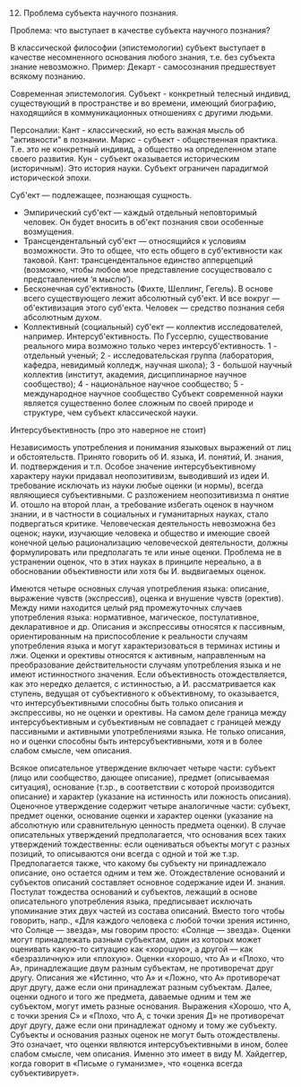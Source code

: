 12. Проблема субъекта научного познания.

Проблема: что выступает в качестве субъекта научного познания?

В классической философии (эпистемологии) субъект выступает в качестве несомненного основания любого знания, т.е. без субъекта 
знание невозможно. Пример: Декарт - самосознания предшествует всякому познанию.

Современная эпистемология. Субъект - конкретный телесный индивид, существующий в пространстве и во времени, имеющий биографию, 
находящийся в коммуникационных отношениях с другими людьми.

Персоналии:
Кант - классический, но есть важная мысль об "активности" в познании.
Маркс - субъект - общественная практика. Т.е. это не конкретный индивид, а общество на определенном этапе своего развития.
Кун - субъект оказывается историческим (историчным). Это история науки. Субъект ограничен парадигмой исторической эпохи.

Суб'ект — подлежащее, познающая сущность.
* Эмпирический суб'ект — каждый отдельный неповторимый человек. Он будет вносить в об'ект познания свои особенные возмущения.
* Трансцендентальный суб'ект — относящийся к условиям возможности. Это то общее, что есть общего в суб'ективности как таковой. 
  Кант: трансцендентальное единство апперцепций (возможно, чтобы любое мое представление сосуществовало с представлением 
  ‘я мыслю’).
* Бесконечная суб'ективность (Фихте, Шеллинг, Гегель). В основе всего существующего лежит абсолютный суб'ект. И все вокруг — 
  об'ективизация этого суб'екта. Человек — средство познания себя абсолютным духом.
* Коллективный (социальный) суб'ект — коллектив исследователей, например.
Интерсуб'ективность. По Гуссерлю, существование реального мира возможно только через интерсуб'ективность.
1 - отдельный ученый; 
2 - исследовательская группа (лаборатория, кафедра, невидимый колледж, научная школа); 
3 - большой научный коллектив (институт, академия, дисциплинарное научное сообщество); 
4 - национальное научное сообщество; 5 - международное научное сообщество
Субъект современной науки является существенно более сложным по своей природе и структуре, чем субъект классической науки.

Интерсубъективность (про это наверное не стоит)

Независимость употребления и понимания языковых выражений от лиц и обстоятельств. Принято говорить об И. языка, И. понятий, 
И. знания, И. подтверждения и т.п. Особое значение интерсубъективному характеру науки придавал неопозитивизм, выводивший из 
идеи И. требование исключать из науки любые оценки (и нормы), всегда являющиеся субъективными. С разложением неопозитивизма п
онятие И. отошло на второй план, а требование избегать оценок в научном знании, и в частности в социальных и гуманитарных науках,
стало подвергаться критике. Человеческая деятельность невозможна без оценок; науки, изучающие человека и общество и имеющие 
своей конечной целью рационализацию человеческой деятельности, должны формулировать или предполагать те или иные оценки. 
Проблема не в устранении оценок, что в этих науках в принципе нереально, а в обосновании объективности или хотя бы И. 
выдвигаемых оценок.

Имеются четыре основных случая употребления языка: описание, выражение чувств (экспрессив), оценка и внушение чувств (оректив). 
Между ними находится целый ряд промежуточных случаев употребления языка: нормативное, магическое, постулативное, декларативное 
и др. Описания и экспрессивы относятся к пассивным, ориентированным на приспособление к реальности случаям употребления языка и 
могут характеризоваться в терминах истины и лжи. Оценки и орективы относятся к активным, направленным на преобразование 
действительности случаям употребления языка и не имеют истинностного значения. Если объективность отождествляется, как это 
нередко делается, с истинностью, а И. рассматривается как ступень, ведущая от субъективного к объективному, то оказывается, что 
интерсубъективными способны быть только описания и экспрессивы, но не оценки и орективы. На самом деле граница между 
интерсубъективным и субъективным не совпадает с границей между пассивными и активными употреблениями языка. Не только описания,
но и оценки способны быть интерсубъективными, хотя и в более слабом смысле, чем описания.

Всякое описательное утверждение включает четыре части: субъект (лицо или сообщество, дающее описание), предмет (описываемая 
ситуация), основание (т.зр., в соответствии с которой производится описание) и характер (указание на истинность или ложность 
описания). Оценочное утверждение содержит четыре аналогичные части: субъект, предмет оценки, основание оценки и характер оценки 
(указание на абсолютную или сравнительную ценность предмета оценки). В случае описательных утверждений предполагается, что 
основания всех таких утверждений тождественны: если оцениваться объекты могут с разных позиций, то описываются они всегда с 
одной и той же т.зр. Предполагается также, что какому бы субъекту ни принадлежало описание, оно остается одним и тем же. 
Отождествление оснований и субъектов описаний составляет основное содержание идеи И. знания. Постулат тождества оснований и 
субъектов, лежащий в основе описательного употребления языка, предписывает исключать упоминание этих двух частей из состава 
описаний. Вместо того чтобы говорить, напр., «Для каждого человека с любой точки зрения истинно, что Солнце — звезда», мы 
говорим просто: «Солнце — звезда». Оценки могут принадлежать разным субъектам, один из которых может оценивать какую-то ситуацию
как «хорошую», а другой — как «безразличную» или «плохую». Оценки «хорошо, что А» и «Плохо, что А», принадлежащие двум разным 
субъектам, не противоречат друг другу. Описания же «Истинно, что А» и «Ложно, что А» противоречат друг другу, даже если они 
принадлежат разным субъектам. Далее, оценки одного и того же предмета, даваемые одним и тем же субъектом, могут иметь разные 
основания. Выражения «Хорошо, что А, с точки зрения С» и «Плохо, что А, с точки зрения Д» не противоречат друг другу, даже если 
они принадлежат одному и тому же субъекту. Субъекты и основания разных оценок не могут быть отождествлены. Это означает, что 
оценки являются интерсубъективными в ином, более слабом смысле, чем описания. Именно это имеет в виду М. Хайдеггер, когда говорит
в «Письме о гуманизме», что «оценка всегда субъективирует».
